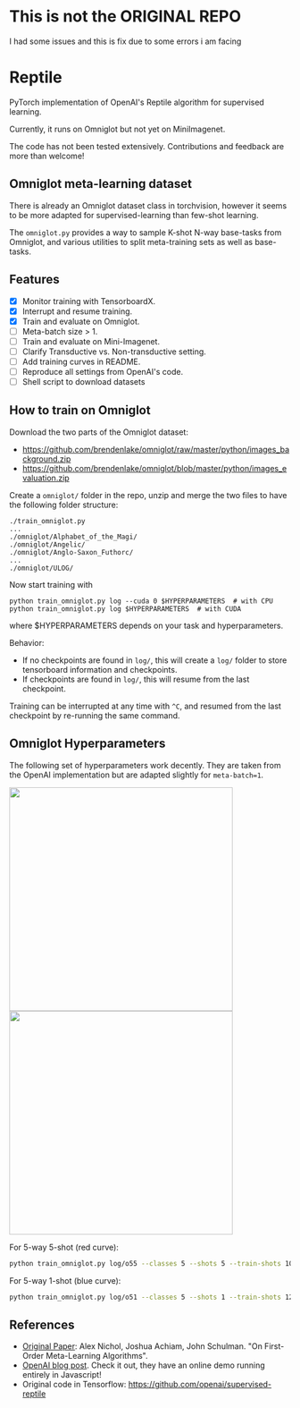 # This is not the ORIGINAL REPO 
I had some issues and this is fix due to some errors i am facing

# Reptile

PyTorch implementation of OpenAI's Reptile algorithm for supervised learning.

Currently, it runs on Omniglot but not yet on MiniImagenet.

The code  has not been tested extensively. Contributions and feedback are more than welcome!

## Omniglot meta-learning dataset

There is already an Omniglot dataset class in torchvision, however it seems to be more adapted for supervised-learning
than few-shot learning.

The `omniglot.py` provides a way to sample K-shot N-way base-tasks from Omniglot, 
and various utilities to split meta-training sets as well as base-tasks.

## Features

- [x] Monitor training with TensorboardX.
- [x] Interrupt and resume training. 
- [x] Train and evaluate on Omniglot.
- [ ] Meta-batch size > 1.
- [ ] Train and evaluate on Mini-Imagenet.
- [ ] Clarify Transductive vs. Non-transductive setting.
- [ ] Add training curves in README.
- [ ] Reproduce all settings from OpenAI's code.
- [ ] Shell script to download datasets

## How to train on Omniglot

Download the two parts of the Omniglot dataset:
- https://github.com/brendenlake/omniglot/raw/master/python/images_background.zip
- https://github.com/brendenlake/omniglot/blob/master/python/images_evaluation.zip

Create a `omniglot/` folder in the repo, unzip and merge the two files to have the following folder structure:
```
./train_omniglot.py
...
./omniglot/Alphabet_of_the_Magi/
./omniglot/Angelic/
./omniglot/Anglo-Saxon_Futhorc/
...
./omniglot/ULOG/
```

Now start training with
```
python train_omniglot.py log --cuda 0 $HYPERPARAMETERS  # with CPU
python train_omniglot.py log $HYPERPARAMETERS  # with CUDA
```
where $HYPERPARAMETERS depends on your task and hyperparameters.

Behavior:
- If no checkpoints are found in `log/`, this will create a `log/` folder to store tensorboard information and checkpoints.
- If checkpoints are found in `log/`, this will resume from the last checkpoint.

Training can be interrupted at any time with `^C`, and resumed from the last checkpoint by re-running the same command.

## Omniglot Hyperparameters

The following set of hyperparameters work decently. 
They are taken from the OpenAI implementation but are adapted slightly
for `meta-batch=1`.

<img src="https://github.com/gabrielhuang/reptile-pytorch/raw/master/plots/omniglot_train.png" width="400">
<img src="https://github.com/gabrielhuang/reptile-pytorch/raw/master/plots/omniglot_val.png" width="400">

For 5-way 5-shot (red curve):

```bash
python train_omniglot.py log/o55 --classes 5 --shots 5 --train-shots 10 --meta-iterations 100000 --iterations 5 --test-iterations 50 --batch 10 --meta-lr 0.2 --lr 0.001
```

For 5-way 1-shot (blue curve):

```bash
python train_omniglot.py log/o51 --classes 5 --shots 1 --train-shots 12 --meta-iterations 200000 --iterations 12 --test-iterations 86 --batch 10 --meta-lr 0.33 --lr 0.00044
```




## References

- [Original Paper](https://arxiv.org/abs/1803.02999): Alex Nichol, Joshua Achiam, John Schulman. "On First-Order Meta-Learning Algorithms".
- [OpenAI blog post](https://blog.openai.com/reptile/). 
Check it out, they have an online demo running entirely in Javascript!
- Original code in Tensorflow: https://github.com/openai/supervised-reptile
